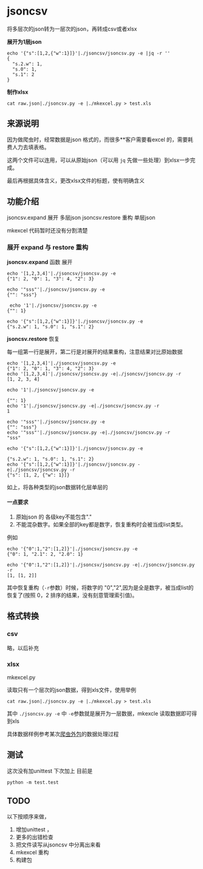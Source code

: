 # jsoncsv
将多层次的json转为一层次的json，再转成csv或者xlsx

**展开为1层json**

```
echo '{"s":[1,2,{"w":1}]}'|./jsoncsv/jsoncsv.py -e |jq -r ''
{
  "s.2.w": 1,
  "s.0": 1,
  "s.1": 2
}
```
**制作xlsx** 

```
cat raw.json|./jsoncsv.py -e |./mkexcel.py > test.xls
```



## 来源说明
因为做爬虫时，经常数据是json 格式的，而很多**客户需要看excel 的，需要耗费人力去填表格。

这两个文件可以连用，可以从原始json（可以用 `jq` 先做一些处理）到xlsx一步完成。

最后再根据具体含义，更改xlsx文件的标题，使有明确含义

## 功能介绍

jsoncsv.expand 展开 多层json
jsoncsv.restore 重构 单层json

mkexcel 代码暂时还没有分割清楚


### 展开 expand 与 restore 重构
 **jsoncsv.expand** 函数 展开

```
echo '[1,2,3,4]'|./jsoncsv/jsoncsv.py -e 
{"1": 2, "0": 1, "3": 4, "2": 3}

echo '"sss"'|./jsoncsv/jsoncsv.py -e    
{"": "sss"}

 echo '1'|./jsoncsv/jsoncsv.py -e
{"": 1}

echo '{"s":[1,2,{"w":1}]}'|./jsoncsv/jsoncsv.py -e
{"s.2.w": 1, "s.0": 1, "s.1": 2}

```  

**jsoncsv.restore** 恢复

每一组第一行是展开，第二行是对展开的结果重构，注意结果对比原始数据

```
echo '[1,2,3,4]'|./jsoncsv/jsoncsv.py -e                            
{"1": 2, "0": 1, "3": 4, "2": 3}
echo '[1,2,3,4]'|./jsoncsv/jsoncsv.py -e|./jsoncsv/jsoncsv.py -r
[1, 2, 3, 4]

echo '1'|./jsoncsv/jsoncsv.py -e

{"": 1}
echo '1'|./jsoncsv/jsoncsv.py -e|./jsoncsv/jsoncsv.py -r
1

echo '"sss"'|./jsoncsv/jsoncsv.py -e                        
{"": "sss"}
echo '"sss"'|./jsoncsv/jsoncsv.py -e|./jsoncsv/jsoncsv.py -r
"sss"

echo '{"s":[1,2,{"w":1}]}'|./jsoncsv/jsoncsv.py -e

{"s.2.w": 1, "s.0": 1, "s.1": 2}
echo '{"s":[1,2,{"w":1}]}'|./jsoncsv/jsoncsv.py -e|./jsoncsv/jsoncsv.py -r
{"s": [1, 2, {"w": 1}]}

```


如上，将各种类型的json数据转化层单层的 
####  一点要求
1. 原始json 的 各级key不能包含"."
2. 不能混杂数字。如果全部的key都是数字，恢复重构时会被当成list类型。

例如

```
echo '{"0":1,"2":[1,2]}'|./jsoncsv/jsoncsv.py -e
{"0": 1, "2.1": 2, "2.0": 1}

echo '{"0":1,"2":[1,2]}'|./jsoncsv/jsoncsv.py -e|./jsoncsv/jsoncsv.py -r
[1, [1, 2]]
```
其中恢复重构（`-r`参数）时候，将数字的 "0","2",因为是全是数字，被当成list的恢复了(按照 0，2 排序的结果，没有刻意管理索引值)。


## 格式转换

### csv

  略，以后补充

### xlsx

 mkexcel.py 
 
 读取只有一个层次的json数据，得到xls文件，使用举例
 
 ```
 cat raw.json|./jsoncsv.py -e |./mkexcel.py > test.xls
 ```
 
 其中 `./jsoncsv.py -e` 中 `-e`参数就是展开为一层数据，mkexcle 读取数据即可得到xls
 
 具体数据样例参考某次[爬虫外包](https://github.com/alingse/crawler/tree/master/projects/sfda.gov)的数据处理过程
 
 
 
## 测试

这次没有加unittest 下次加上
目前是

```python -m test.test```


## TODO

以下按顺序来做，

1. 增加unittest ，
2. 更多的出错检查
3. 把文件读写从jsoncsv 中分离出来看
4. mkexcel 重构
5. 构建包
  
